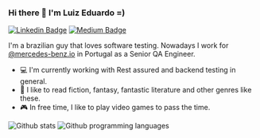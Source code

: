 ### Hi there 👋 I'm Luiz Eduardo =)

[![Linkedin Badge](https://img.shields.io/badge/-Add&nbsp;Me-blue?style=for-the-badge&logo=Linkedin&logoColor=white&link=https://www.linkedin.com/in/luuizeduardo/)](https://www.linkedin.com/in/luuizeduardo/)
[![Medium Badge](https://img.shields.io/badge/-Follow&nbsp;Me-black?&style=for-the-badge&logo=medium&logoColor=white&link=https://medium.com/@luuizeduardo)](https://medium.com/@luuizeduardo)

I'm a brazilian guy that loves software testing. Nowadays I work for [@mercedes-benz.io](https://www.mercedes-benz.io/) in Portugal as a Senior QA Engineer.

- :computer: I'm currently working with Rest assured and backend testing in general.
- :book: I like to read fiction, fantasy, fantastic literature and other genres like these.
- :video_game: In free time, I like to play video games to pass the time.

![Github stats](https://github-readme-stats.vercel.app/api?username=luuizeduardo&show_icons=true")
![Github programming languages](https://github-readme-stats.vercel.app/api/top-langs?username=luuizeduardo&layout=compact&theme=dark")
